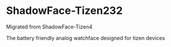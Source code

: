 # ShadowFace-Tizen232
Migrated from ShadowFace-Tizen4

The battery friendly analog watchface designed for tizen devices 
